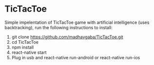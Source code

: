 # TicTacToe

Simple impelentation of TicTacToe game with artificial intelligence (uses backtracking), run the following instructions to install:

1. git clone https://github.com/madhavgaba/TicTacToe.git  
2. cd TicTacToe  
3. npm install  
4. react-native start  
5. Plug in usb and react-native run-android or react-native run-ios  
